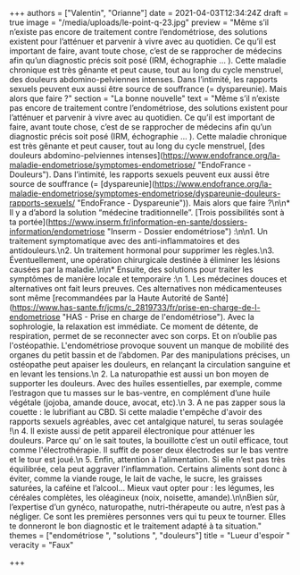 +++
authors = ["Valentin", "Orianne"]
date = 2021-04-03T12:34:24Z
draft = true
image = "/media/uploads/le-point-q-23.jpg"
preview = "Même s’il n’existe pas encore de traitement contre l’endométriose, des solutions existent pour l’atténuer et parvenir à vivre avec au quotidien. Ce qu’il est important de faire, avant toute chose, c’est de se rapprocher de médecins afin qu’un diagnostic précis soit posé (IRM, échographie … ). Cette maladie chronique est très gênante et peut cause, tout au long du cycle menstruel, des douleurs abdomino-pelviennes intenses. Dans l’intimité, les rapports sexuels peuvent eux aussi être source de souffrance (= dyspareunie). Mais alors que faire ?"
section = "La bonne nouvelle"
text = "Même s’il n’existe pas encore de traitement contre l’endométriose, des solutions existent pour l’atténuer et parvenir à vivre avec au quotidien. Ce qu’il est important de faire, avant toute chose, c’est de se rapprocher de médecins afin qu’un diagnostic précis soit posé (IRM, échographie … ). Cette maladie chronique est très gênante et peut causer, tout au long du cycle menstruel, [des douleurs abdomino-pelviennes intenses](https://www.endofrance.org/la-maladie-endometriose/symptomes-endometriose/ \"EndoFrance - Douleurs\"). Dans l’intimité, les rapports sexuels peuvent eux aussi être source de souffrance (= [dyspareunie](https://www.endofrance.org/la-maladie-endometriose/symptomes-endometriose/dyspareunie-douleurs-rapports-sexuels/ \"EndoFrance - Dyspareunie\")). Mais alors que faire ?\n\n* Il y a d’abord la solution “médecine traditionnelle”. [Trois possibilités sont à ta portée](https://www.inserm.fr/information-en-sante/dossiers-information/endometriose \"Inserm - Dossier endométriose\") :\n\n1. Un traitement symptomatique avec des anti-inflammatoires et des antidouleurs.\n2. Un traitement hormonal pour supprimer les règles.\n3. Éventuellement, une opération chirurgicale destinée à éliminer les lésions causées par la maladie.\n\n* Ensuite, des solutions pour traiter les symptômes de manière locale et temporaire :\n  1. Les médecines douces et alternatives ont fait leurs preuves. Ces alternatives non médicamenteuses sont même [recommandées par la Haute Autorité de Santé](https://www.has-sante.fr/jcms/c_2819733/fr/prise-en-charge-de-l-endometriose \"HAS - Prise en charge de l'endométriose\"). Avec la sophrologie, la relaxation est immédiate. Ce moment de détente, de respiration, permet de se reconnecter avec son corps. Et on n’oublie pas l'ostéopathie. L'endométriose provoque souvent un manque de mobilité des organes du petit bassin et de l’abdomen. Par des manipulations précises, un ostéopathe peut apaiser les douleurs, en relançant la circulation sanguine et en levant les tensions.\n  2. La naturopathie est aussi un bon moyen de supporter les douleurs. Avec des huiles essentielles, par exemple, comme l’estragon que tu masses sur le bas-ventre, en complément d’une huile végétale (jojoba, amande douce, avocat, etc).\n  3. A ne pas zapper sous la couette : le lubrifiant au CBD. Si cette maladie t'empêche d'avoir des rapports sexuels agréables, avec cet antalgique naturel, tu seras soulagée !\n  4. Il existe aussi de petit appareil électronique pour atténuer les douleurs. Parce qu' on le sait toutes, la bouillotte c’est un outil efficace, tout comme l'électrothérapie. Il suffit de poser deux électrodes sur le bas ventre et le tour est joué.\n  5. Enfin, attention à l'alimentation. Si elle n’est pas très équilibrée, cela peut aggraver l’inflammation. Certains aliments sont donc à éviter, comme la viande rouge, le lait de vache, le sucre, les graisses saturées, la caféine et l’alcool... Mieux vaut opter pour : les légumes, les céréales complètes, les oléagineux (noix, noisette, amande).\n\nBien sûr, l’expertise d’un gynéco, naturopathe, nutri-thérapeute ou autre, n’est pas à négliger. Ce sont les premières personnes vers qui tu peux te tourner. Elles te donneront le bon diagnostic et le traitement adapté à ta situation."
themes = ["endométriose ", "solutions ", "douleurs"]
title = "Lueur d'espoir "
veracity = "Faux"

+++
